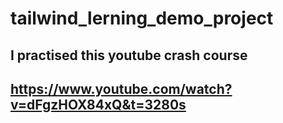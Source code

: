 # tailwind_lerning_demo_project
## I practised this youtube crash course
## https://www.youtube.com/watch?v=dFgzHOX84xQ&t=3280s
